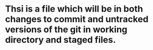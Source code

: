 

<html>
<head></head>
<body>
<h1>
Thsi is a file which will be in both changes to commit and untracked 
versions of the git 
in working directory and staged files.
</h1>

</body>


</html>
